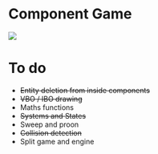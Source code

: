 # Component Game
<img src="http://i.imgur.com/eWxi11t.png"/>

# To do
- ~~Entity deletion from inside components~~
- ~~VBO / IBO drawing~~
- Maths functions
- ~~Systems and States~~
- Sweep and proon 
- ~~Collision detection~~
- Split game and engine